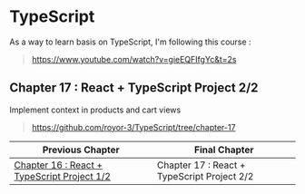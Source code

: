 # TypeScript

As a way to learn basis on TypeScript, I'm following this course :

> https://www.youtube.com/watch?v=gieEQFIfgYc&t=2s

## Chapter 17 : React + TypeScript Project 2/2
Implement context in products and cart views

> https://github.com/royor-3/TypeScript/tree/chapter-17

| Previous Chapter | Final Chapter | 
| ---------------- | -------------- | 
| [Chapter 16 : React + TypeScript Project 1/2](https://github.com/royor-3/TypeScript/tree/chapter-16) | Chapter 17 : React + TypeScript Project 2/2 |